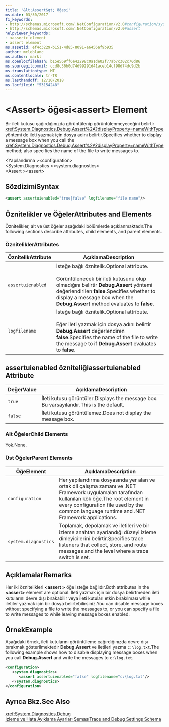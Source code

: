 ```yaml
---
title: '&lt;Assert&gt; öğesi'
ms.date: 03/30/2017
f1_keywords:
- http://schemas.microsoft.com/.NetConfiguration/v2.0#configuration/system.diagnostics/assert
- http://schemas.microsoft.com/.NetConfiguration/v2.0#assert
helpviewer_keywords:
- <assert> element
- assert element
ms.assetid: ef4c3229-b151-4d85-8091-e6456af9b935
author: mcleblanc
ms.author: markl
ms.openlocfilehash: b15e569ff6e42298c0a1de02f77ab7c302c70d86
ms.sourcegitcommit: ccd8c36b0d74d99291d41aceb14cf98d74dc9d2b
ms.translationtype: MT
ms.contentlocale: tr-TR
ms.lasthandoff: 12/10/2018
ms.locfileid: "53154248"
---
```

# <a name="ltassertgt-element"></a><span data-ttu-id="a9c92-102">&lt;Assert&gt; öğesi</span><span class="sxs-lookup"><span data-stu-id="a9c92-102">&lt;assert&gt; Element</span></span>
<span data-ttu-id="a9c92-103">Bir ileti kutusu çağırdığınızda görüntülenip görüntülenmeyeceğini belirtir <xref:System.Diagnostics.Debug.Assert%2A?displayProperty=nameWithType> yöntemi de ileti yazmak için dosya adını belirtir.</span><span class="sxs-lookup"><span data-stu-id="a9c92-103">Specifies whether to display a message box when you call the <xref:System.Diagnostics.Debug.Assert%2A?displayProperty=nameWithType> method; also specifies the name of the file to write messages to.</span></span>  
  
 <span data-ttu-id="a9c92-104">\<Yapılandırma ></span><span class="sxs-lookup"><span data-stu-id="a9c92-104">\<configuration></span></span>  
<span data-ttu-id="a9c92-105">\<System.Diagnostics ></span><span class="sxs-lookup"><span data-stu-id="a9c92-105">\<system.diagnostics></span></span>  
<span data-ttu-id="a9c92-106">\<Assert ></span><span class="sxs-lookup"><span data-stu-id="a9c92-106">\<assert></span></span>  
  
## <a name="syntax"></a><span data-ttu-id="a9c92-107">Sözdizimi</span><span class="sxs-lookup"><span data-stu-id="a9c92-107">Syntax</span></span>  
  
```xml  
<assert assertuienabled="true|false" logfilename="file name"/>  
```  
  
## <a name="attributes-and-elements"></a><span data-ttu-id="a9c92-108">Öznitelikler ve Öğeler</span><span class="sxs-lookup"><span data-stu-id="a9c92-108">Attributes and Elements</span></span>  
 <span data-ttu-id="a9c92-109">Öznitelikler, alt ve üst öğeler aşağıdaki bölümlerde açıklanmaktadır.</span><span class="sxs-lookup"><span data-stu-id="a9c92-109">The following sections describe attributes, child elements, and parent elements.</span></span>  
  
### <a name="attributes"></a><span data-ttu-id="a9c92-110">Öznitelikler</span><span class="sxs-lookup"><span data-stu-id="a9c92-110">Attributes</span></span>  
  
|<span data-ttu-id="a9c92-111">Öznitelik</span><span class="sxs-lookup"><span data-stu-id="a9c92-111">Attribute</span></span>|<span data-ttu-id="a9c92-112">Açıklama</span><span class="sxs-lookup"><span data-stu-id="a9c92-112">Description</span></span>|  
|---------------|-----------------|  
|`assertuienabled`|<span data-ttu-id="a9c92-113">İsteğe bağlı öznitelik.</span><span class="sxs-lookup"><span data-stu-id="a9c92-113">Optional attribute.</span></span><br /><br /> <span data-ttu-id="a9c92-114">Görüntülenecek bir ileti kutusunu olup olmadığını belirtir **Debug.Assert** yöntemi değerlendirilen **false**.</span><span class="sxs-lookup"><span data-stu-id="a9c92-114">Specifies whether to display a message box when the **Debug.Assert** method evaluates to **false**.</span></span>|  
|`logfilename`|<span data-ttu-id="a9c92-115">İsteğe bağlı öznitelik.</span><span class="sxs-lookup"><span data-stu-id="a9c92-115">Optional attribute.</span></span><br /><br /> <span data-ttu-id="a9c92-116">Eğer ileti yazmak için dosya adını belirtir **Debug.Assert** değerlendiren **false**.</span><span class="sxs-lookup"><span data-stu-id="a9c92-116">Specifies the name of the file to write the message to if **Debug.Assert** evaluates to **false**.</span></span>|  
  
## <a name="assertuienabled-attribute"></a><span data-ttu-id="a9c92-117">assertuienabled özniteliği</span><span class="sxs-lookup"><span data-stu-id="a9c92-117">assertuienabled Attribute</span></span>  
  
|<span data-ttu-id="a9c92-118">Değer</span><span class="sxs-lookup"><span data-stu-id="a9c92-118">Value</span></span>|<span data-ttu-id="a9c92-119">Açıklama</span><span class="sxs-lookup"><span data-stu-id="a9c92-119">Description</span></span>|  
|-----------|-----------------|  
|`true`|<span data-ttu-id="a9c92-120">İleti kutusu görüntüler.</span><span class="sxs-lookup"><span data-stu-id="a9c92-120">Displays the message box.</span></span> <span data-ttu-id="a9c92-121">Bu varsayılandır.</span><span class="sxs-lookup"><span data-stu-id="a9c92-121">This is the default.</span></span>|  
|`false`|<span data-ttu-id="a9c92-122">İleti kutusu görüntülemez.</span><span class="sxs-lookup"><span data-stu-id="a9c92-122">Does not display the message box.</span></span>|  
  
### <a name="child-elements"></a><span data-ttu-id="a9c92-123">Alt Öğeler</span><span class="sxs-lookup"><span data-stu-id="a9c92-123">Child Elements</span></span>  
 <span data-ttu-id="a9c92-124">Yok.</span><span class="sxs-lookup"><span data-stu-id="a9c92-124">None.</span></span>  
  
### <a name="parent-elements"></a><span data-ttu-id="a9c92-125">Üst Öğeler</span><span class="sxs-lookup"><span data-stu-id="a9c92-125">Parent Elements</span></span>  
  
|<span data-ttu-id="a9c92-126">Öğe</span><span class="sxs-lookup"><span data-stu-id="a9c92-126">Element</span></span>|<span data-ttu-id="a9c92-127">Açıklama</span><span class="sxs-lookup"><span data-stu-id="a9c92-127">Description</span></span>|  
|-------------|-----------------|  
|`configuration`|<span data-ttu-id="a9c92-128">Her yapılandırma dosyasında yer alan ve ortak dil çalışma zamanı ve .NET Framework uygulamaları tarafından kullanılan kök öğe.</span><span class="sxs-lookup"><span data-stu-id="a9c92-128">The root element in every configuration file used by the common language runtime and .NET Framework applications.</span></span>|  
|`system.diagnostics`|<span data-ttu-id="a9c92-129">Toplamak, depolamak ve iletileri ve bir izleme anahtarı ayarlandığı düzeyi izleme dinleyicilerini belirtir.</span><span class="sxs-lookup"><span data-stu-id="a9c92-129">Specifies trace listeners that collect, store, and route messages and the level where a trace switch is set.</span></span>|  
  
## <a name="remarks"></a><span data-ttu-id="a9c92-130">Açıklamalar</span><span class="sxs-lookup"><span data-stu-id="a9c92-130">Remarks</span></span>  
 <span data-ttu-id="a9c92-131">Her iki öznitelikleri  **\<assert >** öğe isteğe bağlıdır.</span><span class="sxs-lookup"><span data-stu-id="a9c92-131">Both attributes in the **\<assert>** element are optional.</span></span> <span data-ttu-id="a9c92-132">İleti yazmak için bir dosya belirtmeden ileti kutularını devre dışı bırakabilir veya ileti kutuları etkin bırakılması while iletiler yazmak için bir dosya belirtebilirsiniz.</span><span class="sxs-lookup"><span data-stu-id="a9c92-132">You can disable message boxes without specifying a file to write the messages to, or you can specify a file to write messages to while leaving message boxes enabled.</span></span>  
  
## <a name="example"></a><span data-ttu-id="a9c92-133">Örnek</span><span class="sxs-lookup"><span data-stu-id="a9c92-133">Example</span></span>  
 <span data-ttu-id="a9c92-134">Aşağıdaki örnek, ileti kutularını görüntüleme çağırdığınızda devre dışı bırakmak gösterilmektedir **Debug.Assert** ve iletileri yazma `c:\log.txt`.</span><span class="sxs-lookup"><span data-stu-id="a9c92-134">The following example shows how to disable displaying message boxes when you call **Debug.Assert** and write the messages to `c:\log.txt`.</span></span>  
  
```xml  
<configuration>  
   <system.diagnostics>  
      <assert assertuienabled="false" logfilename="c:\log.txt"/>  
   </system.diagnostics>  
</configuration>  
```  
  
## <a name="see-also"></a><span data-ttu-id="a9c92-135">Ayrıca Bkz.</span><span class="sxs-lookup"><span data-stu-id="a9c92-135">See Also</span></span>  
 <xref:System.Diagnostics.Debug>  
 [<span data-ttu-id="a9c92-136">İzleme ve Hata Ayıklama Ayarları Şeması</span><span class="sxs-lookup"><span data-stu-id="a9c92-136">Trace and Debug Settings Schema</span></span>](../../../../../docs/framework/configure-apps/file-schema/trace-debug/index.md)
